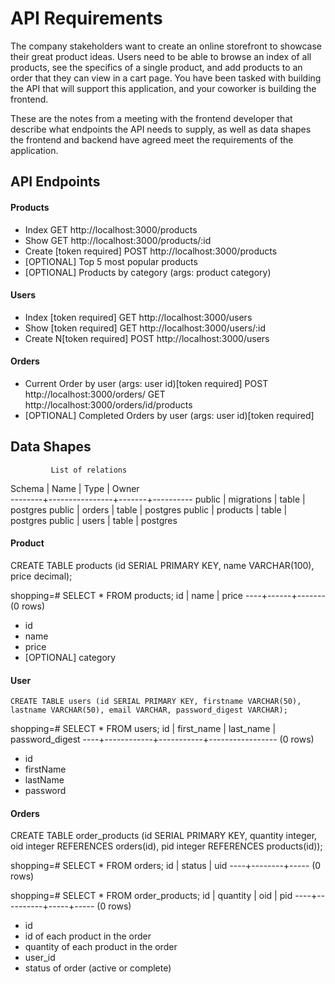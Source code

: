 # API Requirements

The company stakeholders want to create an online storefront to showcase their great product ideas. Users need to be able to browse an index of all products, see the specifics of a single product, and add products to an order that they can view in a cart page. You have been tasked with building the API that will support this application, and your coworker is building the frontend.

These are the notes from a meeting with the frontend developer that describe what endpoints the API needs to supply, as well as data shapes the frontend and backend have agreed meet the requirements of the application.

## API Endpoints

#### Products

- Index
  GET http://localhost:3000/products
- Show
  GET http://localhost:3000/products/:id
- Create [token required]
  POST http://localhost:3000/products
- [OPTIONAL] Top 5 most popular products
- [OPTIONAL] Products by category (args: product category)

#### Users

- Index [token required]
  GET http://localhost:3000/users
- Show [token required]
  GET http://localhost:3000/users/:id
- Create N[token required]
  POST http://localhost:3000/users

#### Orders

- Current Order by user (args: user id)[token required]
  POST http://localhost:3000/orders/
  GET http://localhost:3000/orders/id/products
- [OPTIONAL] Completed Orders by user (args: user id)[token required]

## Data Shapes

             List of relations

Schema | Name | Type | Owner  
--------+----------------+-------+----------
public | migrations | table | postgres
public | orders | table | postgres
public | products | table | postgres
public | users | table | postgres

#### Product

CREATE TABLE products (id SERIAL PRIMARY KEY, name VARCHAR(100), price decimal);

shopping=# SELECT \* FROM products;
id | name | price
----+------+-------
(0 rows)

- id
- name
- price
- [OPTIONAL] category

#### User

```
CREATE TABLE users (id SERIAL PRIMARY KEY, firstname VARCHAR(50), lastname VARCHAR(50), email VARCHAR, password_digest VARCHAR);
```

shopping=# SELECT \* FROM users;
id | first_name | last_name | password_digest
----+------------+-----------+-----------------
(0 rows)

- id
- firstName
- lastName
- password

#### Orders

CREATE TABLE order_products (id SERIAL PRIMARY KEY, quantity integer, oid integer REFERENCES orders(id), pid integer REFERENCES products(id));

shopping=# SELECT \* FROM orders;
id | status | uid
----+--------+-----
(0 rows)

shopping=# SELECT \* FROM order_products;
id | quantity | oid | pid
----+----------+-----+-----
(0 rows)

- id
- id of each product in the order
- quantity of each product in the order
- user_id
- status of order (active or complete)
